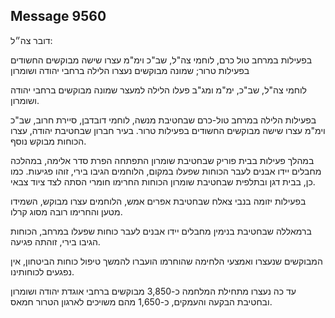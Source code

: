## Message 9560

דובר צה״ל:

בפעילות במרחב טול כרם, לוחמי צה"ל, שב"כ וימ"מ עצרו שישה מבוקשים החשודים בפעילות טרור; שמונה מבוקשים נעצרו הלילה ברחבי יהודה ושומרון

לוחמי צה"ל, שב"כ, ימ"מ ומג"ב פעלו הלילה למעצר שמונה מבוקשים ברחבי יהודה ושומרון. 

בפעילות הלילה במרחב טול-כרם שבחטיבת מנשה, לוחמי דובדבן, סיירת חרוב, שב"כ וימ"מ עצרו שישה מבוקשים החשודים בפעילות טרור. בעיר חברון שבחטיבת יהודה, עצרו הכוחות מבוקש נוסף.

במהלך פעילות בבית פוריק שבחטיבת שומרון התפתחה הפרת סדר אלימה, במהלכה מחבלים יידו אבנים לעבר הכוחות שפעלו במקום, הלוחמים הגיבו בירי, זוהו פגיעות. 
כמו כן, בבית דגן ובתלפית שבחטיבת שומרון הכוחות החרימו חומרי הסתה לצד ציוד צבאי.

בפעילות יזומה בנבי צאלח שבחטיבת אפרים אמש, הלוחמים עצרו מבוקש, השמידו מטען והחרימו רובה מסוג קרלו.

ברמאללה שבחטיבת בנימין מחבלים יידו אבנים לעבר כוחות שפעלו במרחב, הכוחות הגיבו בירי, זוהתה פגיעה.

המבוקשים שנעצרו ואמצעי הלחימה שהוחרמו הועברו להמשך טיפול כוחות הביטחון, אין נפגעים לכוחותינו. 

עד כה נעצרו מתחילת המלחמה כ-3,850 מבוקשים ברחבי אוגדת יהודה ושומרון ובחטיבת הבקעה והעמקים, כ-1,650 מהם משויכים לארגון הטרור חמאס.

